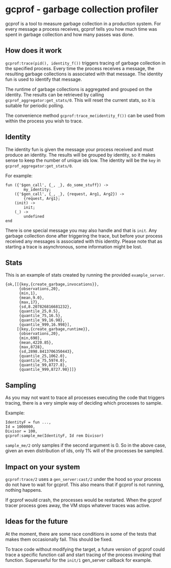 # gcprof - garbage collection profiler

gcprof is a tool to measure garbage collection in a production
system. For every message a process receives, gcprof tells you how
much time was spent in garbage collection and how many passes was
done.


## How does it work

`gcprof:trace(pid(), identity_f())` triggers tracing of garbage
collection in the specified process. Every time the process receives a
message, the resulting garbage collections is associated with that
message. The identity fun is used to identify that message.

The runtime of garbage collections is aggregated and grouped on the
identity. The results can be retrieved by calling
`gcprof_aggregator:get_stats/0`. This will reset the current stats, so
it is suitable for periodic polling.

The convenience method `gcprof:trace_me(identity_f())` can be used
from within the process you wish to trace.


## Identity

The identity fun is given the message your process received and must
produce an identity. The results will be grouped by identity, so it
makes sense to keep the number of unique ids low. The identity will be
the `key` in `gcprof_aggregator:get_stats/0`.

For example:

    fun ({'$gen_call', {_, _}, do_some_stuff}) ->
            my_identity;
        ({'$gen_call', {_, _}, {request, Arg1, Arg2}) ->
            {request, Arg1};
        (init) ->
            init;
        (_) ->
            undefined
    end

There is one special message you may also handle and that is
`init`. Any garbage collection done after triggering the trace, but
before your process received any messages is associated with this
identity. Please note that as starting a trace is asynchronous, some
information might be lost.

## Stats

This is an example of stats created by running the provided `example_server`.

    {ok,[[{key,{create_garbage,invocations}},
          {observations,20},
          {min,1},
          {mean,9.0},
          {max,17},
          {sd,8.207826816681232},
          {quantile_25,0.5},
          {quantile_75,16.5},
          {quantile_99,16.98},
          {quantile_999,16.998}],
         [{key,{create_garbage,runtime}},
          {observations,20},
          {min,690},
          {mean,4220.85},
          {max,8728},
          {sd,2898.8413706350443},
          {quantile_25,1062.0},
          {quantile_75,5974.0},
          {quantile_99,8727.8},
          {quantile_999,8727.98}]]}

## Sampling

As you may not want to trace all processes executing the code that
triggers tracing, there is a very simple way of deciding which
processes to sample.

Example:

    IdentityF = fun ...,
    Id = 1000000,
    Divisor = 100,
    gcprof:sample_me(IdentityF, Id rem Divisor)

`sample_me/2` only samples if the second argument is 0. So in the
above case, given an even distribution of ids, only 1% will of the
processes be sampled.


## Impact on your system

`gcprof:trace/2` uses a `gen_server:cast/2` under the hood so your
process do not have to wait for gcprof. This also means that if gcprof
is not running, nothing happens.

If gcprof would crash, the processes would be restarted. When the
gcprof tracer process goes away, the VM stops whatever traces was
active.


## Ideas for the future

At the moment, there are some race conditions in some of the tests
that makes them occasionally fail. This should be fixed.

To trace code without modifying the target, a future version of gcprof
could trace a specific function call and start tracing of the process
invoking that function. Superuseful for the `init/1` gen_server
callback for example.



